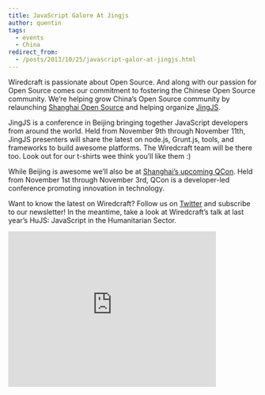 ```yaml
---
title: JavaScript Galore At Jingjs
author: quentin
tags:
  - events
  - China
redirect_from:
  - /posts/2013/10/25/javascript-galor-at-jingjs.html
---
```


Wiredcraft is passionate about Open Source. And along with our passion for Open Source comes our commitment to fostering the Chinese Open Source community. We’re helping grow China’s Open Source community by relaunching [Shanghai Open Source](http://wiredcraft.com/shanghaios/en.html) and helping organize [JingJS](http://jingjs.org/).

<!--more-->

JingJS is a conference in Beijing bringing together JavaScript developers from around the world. Held from November 9th through November 11th, JingJS presenters will share the latest on node.js, Grunt.js, tools, and frameworks to build awesome platforms. The Wiredcraft team will be there too. Look out for our t-shirts wee think you’ll like them :)

While Beijing is awesome we’ll also be at [Shanghai’s upcoming QCon](http://www.qconshanghai.com/). Held from November 1st through November 3rd, QCon is a developer-led conference promoting innovation in technology.

Want to know the latest on Wiredcraft? Follow us on [Twitter](http://www.twitter.com/wiredcraft) and subscribe to our newsletter! In the meantime, take a look at Wiredcraft’s talk at last year’s HuJS: JavaScript in the Humanitarian Sector.

<iframe width="420" height="315" src="http://www.youtube.com/embed/i3cc3f2m--Y?rel=0" frameborder="0" allowfullscreen></iframe>
